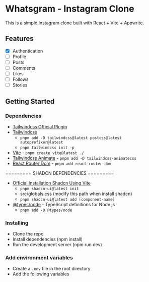 # Whatsgram - Instagram Clone

This is a simple Instagram clone built with React + Vite + Appwrite.

<!-- Image Section -->

<!-- Timeline: 52:59 -->

## Features

-  [x] Authentication
-  [ ] Profile
-  [ ] Posts
-  [ ] Comments
-  [ ] Likes
-  [ ] Follows
-  [ ] Stories

## Getting Started

### Dependencies

-  [Tailwindcss Official Plugin](https://tailwindcss.com/docs/plugins#official-plugins)
-  [Tailwindcss](https://tailwindcss.com/)
   -  `pnpm add -D tailwindcss@latest postcss@latest autoprefixer@latest`
   -  `pnpm tailwindcss init -p`
-  [Vite](https://vitejs.dev/) - `pnpm create vite@latest ./`
-  [Tailwindcss Animate](https://www.npmjs.com/package/tailwindcss-animate) - `pnpm add -D tailwindcss-animatecss`
-  [React Router Dom](https://reactrouter.com/web/guides/quick-start) - `pnpm add react-router-dom`

========= SHADCN DEPENDENCIES =========

-  [Official Installation Shadcn Using Vite](https://ui.shadcn.com/docs/installation/vite)
   -  `pnpm shadcn-ui@latest init`
   -  src/globals.css (modify this path when install shadcn)
   -  `pnpm shadcn-ui@latest add [component-name]`
-  [@types/node](https://www.npmjs.com/package/@types/node) - TypeScript definitions for Node.js
   -  `pnpm add -D @types/node`

### Installing

-  Clone the repo
-  Install dependencies (npm install)
-  Run the development server (npm run dev)

### Add environment variables

-  Create a `.env` file in the root directory
-  Add the following variables
